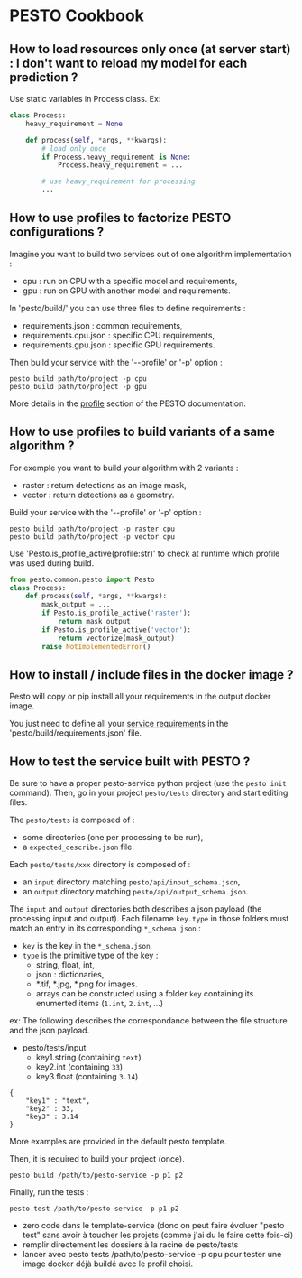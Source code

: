 # PESTO Cookbook

## How to load resources only once (at server start) : I don't want to reload my model for each prediction ?

Use static variables in Process class.
Ex:
```python
class Process:
    heavy_requirement = None

    def process(self, *args, **kwargs):
        # load only once
        if Process.heavy_requirement is None:
            Process.heavy_requirement = ...

        # use heavy_requirement for processing
        ... 
```

## How to use profiles to factorize PESTO configurations ?

Imagine you want to build two services out of one algorithm implementation :

- cpu : run on CPU with a specific model and requirements,
- gpu : run on GPU with another model and requirements.

In 'pesto/build/' you can use three files to define requirements :

- requirements.json : common requirements,
- requirements.cpu.json : specific CPU requirements,
- requirements.gpu.json : specific GPU requirements.

Then build your service with the '--profile' or '-p' option :

```
pesto build path/to/project -p cpu
pesto build path/to/project -p gpu
```

More details in the [profile](pesto_build.md) section of the PESTO documentation.


## How to use profiles to build variants of a same algorithm ?

For exemple you want to build your algorithm with 2 variants :

- raster : return detections as an image mask,
- vector : return detections as a geometry.

Build your service with the '--profile' or '-p' option :

```
pesto build path/to/project -p raster cpu
pesto build path/to/project -p vector cpu
```

Use 'Pesto.is_profile_active(profile:str)' to check at runtime which profile was used during build.

```python
from pesto.common.pesto import Pesto
class Process:
    def process(self, *args, **kwargs):
        mask_output = ...
        if Pesto.is_profile_active('raster'):
            return mask_output
        if Pesto.is_profile_active('vector'):
            return vectorize(mask_output)
        raise NotImplementedError()
```

## How to install / include files in the docker image ?

Pesto will copy or pip install all your requirements in the output docker image.

You just need to define all your [service requirements](package_configuration.md) in the 'pesto/build/requirements.json' file.

## How to test the service built with PESTO ?

Be sure to have a proper pesto-service python project (use the `pesto init` command).
Then, go in your project `pesto/tests` directory and start editing files.


The `pesto/tests` is composed of :
- some directories (one per processing to be run),
- a `expected_describe.json` file.

Each `pesto/tests/xxx` directory is composed  of :
- an `input` directory matching `pesto/api/input_schema.json`,
- an `output` directory matching `pesto/api/output_schema.json`.

The `input` and `output` directories both describes a json payload (the processing input and output).
Each filename `key.type` in those folders must match an entry in its corresponding `*_schema.json` :
- `key` is the key in the `*_schema.json`,
- `type` is the primitive type of the key :
  - string, float, int,
  - json : dictionaries,
  - *.tif, *.jpg, *.png for images.
  - arrays can be constructed using a folder `key` containing its enumerted items (`1.int`, `2.int`, ...)


ex:
The following describes the correspondance between the file structure and the json payload.

- pesto/tests/input
  - key1.string (containing `text`)
  - key2.int (containing `33`)
  - key3.float (containing `3.14`)
  
```
{
    "key1" : "text",
    "key2" : 33,
    "key3" : 3.14
}
```

More examples are provided in the default pesto template.

Then, it is required to build your project (once).
```
pesto build /path/to/pesto-service -p p1 p2
```

Finally, run the tests :
```
pesto test /path/to/pesto-service -p p1 p2
```

- zero code dans le template-service (donc on peut faire évoluer "pesto test" sans avoir à toucher les projets (comme j'ai du le faire cette fois-ci)
- remplir directement les dossiers à la racine de pesto/tests
- lancer avec pesto tests /path/to/pesto-service -p cpu pour tester une image docker déjà buildé avec le profil choisi.